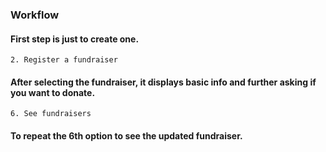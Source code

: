 ### Workflow  


#### First step is just to create one.
``` 
2. Register a fundraiser  
``` 

#### After selecting the fundraiser, it displays basic info and further asking if you want to donate.

``` 
6. See fundraisers 
``` 

#### To repeat the 6th option to see the updated fundraiser.